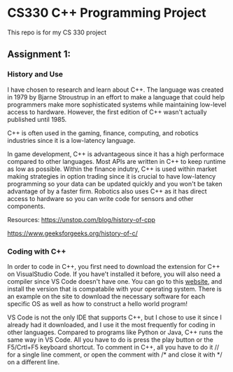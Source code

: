 # CS330 C++ Programming Project
This repo is for my CS 330 project

## Assignment 1:

### History and Use
I have chosen to research and learn about C++. The language was created in 1979 by Bjarne Stroustrup in an effort to make a language that could help programmers make more sophisticated systems while maintaining low-level access to hardware. However, the first edition of C++ wasn't actually published until 1985. 

C++ is often used in the gaming, finance, computing, and robotics industries since it is a low-latency language. 

In game development, C++ is advantageous since it has a high performace compared to other languages. Most APIs are written in C++ to keep runtime as low as possible. Within the finance indutry, C++ is used within market making strategies in option trading since it is crucial to have low-latency programming so your data can be updated quickly and you won't be taken advantage of by a faster firm. Robotics also uses C++ as it has direct access to hardware so you can write code for sensors and other components. 

Resources: https://unstop.com/blog/history-of-cpp

https://www.geeksforgeeks.org/history-of-c/

### Coding with C++

In order to code in C++, you first need to download the extension for C++ on VisualStudio Code. If you have't installed it before, you will also need a compiler since VS Code doesn't have one. You can go to this [website]([url](https://code.visualstudio.com/docs/languages/cpp)https://code.visualstudio.com/docs/languages/cpp), and install the version that is compatabile with your operating system. There is an example on the site to download the necessary software for each specific OS as well as how to construct a hello world program!

VS Code is not the only IDE that supports C++, but I chose to use it since I already had it downloaded, and I use it the most frequently for coding in other languages. Compared to programs like Python or Java, C++ runs the same way in VS Code. All you have to do is press the play button or the F5/Crtl+F5 keyboard shortcut. 
To comment in C++, all you have to do it // for a single line comment, or open the comment with /* and close it with */ on a different line. 






